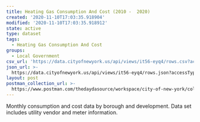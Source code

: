 ```yaml
---
title: Heating Gas Consumption And Cost (2010 -  2020)
created: '2020-11-10T17:03:35.918904'
modified: '2020-11-10T17:03:35.918912'
state: active
type: dataset
tags:
  - Heating Gas Consumption And Cost
groups:
  - Local Government
csv_url: 'https://data.cityofnewyork.us/api/views/it56-eyq4/rows.csv?accessType=DOWNLOAD'
json_url: >-
  https://data.cityofnewyork.us/api/views/it56-eyq4/rows.json?accessType=DOWNLOAD
layout: post
postman_collection_url: >-
  https://www.postman.com/thedaydasource/workspace/city-of-new-york/collection/15909983-1bc06d39-6228-4601-b42c-35c46d5400ed
---
```

Monthly consumption and cost data by borough and development. Data set includes utility vendor and meter information.
